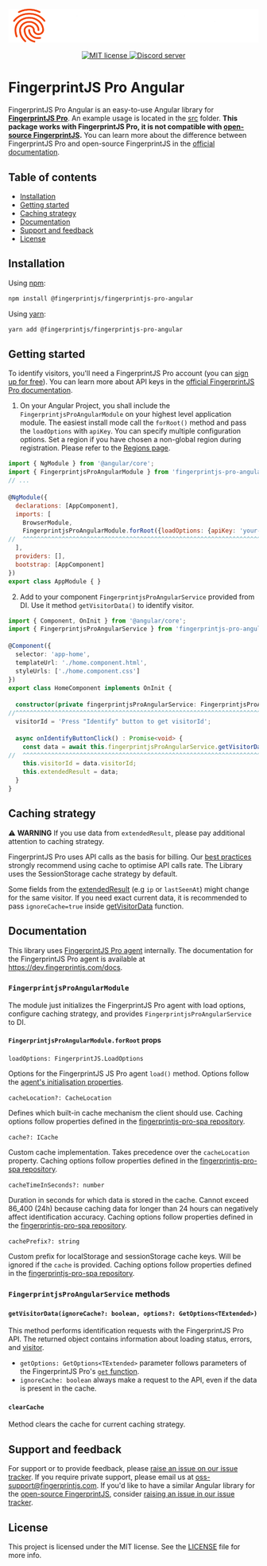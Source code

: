 <p align="center">
  <a href="https://fingerprintjs.com">
    <img src="res/logo.svg" alt="FingerprintJS" />
  </a>
<p align="center">
<a href="https://opensource.org/licenses/MIT">
  <img src="https://img.shields.io/:license-mit-blue.svg" alt="MIT license">
</a>
<a href="https://discord.gg/39EpE2neBg">
  <img src="https://img.shields.io/discord/852099967190433792?style=logo&label=Discord&logo=Discord&logoColor=white" alt="Discord server">
</a>


# FingerprintJS Pro Angular

FingerprintJS Pro Angular is an easy-to-use Angular library for **[FingerprintJS Pro](https://fingerprintjs.com/)**. An example usage is located in the [src](https://github.com/fingerprintjs/fingerprintjs-pro-react/tree/main/src) folder.  **This package works with FingerprintJS Pro, it is not compatible with [open-source FingerprintJS](https://github.com/fingerprintjs/fingerprintjs).** You can learn more about the difference between FingerprintJS Pro and open-source FingerprintJS in the [official documentation](https://dev.fingerprintjs.com/docs/pro-vs-open-source).

## Table of contents

- [Installation](#installation)
- [Getting started](#getting-started)
- [Caching strategy](#caching-strategy)
- [Documentation](#documentation)
- [Support and feedback](#support-and-feedback)
- [License](#license)

## Installation

Using [npm](https://npmjs.org):

```sh
npm install @fingerprintjs/fingerprintjs-pro-angular
```

Using [yarn](https://yarnpkg.com):

```sh
yarn add @fingerprintjs/fingerprintjs-pro-angular
```

## Getting started

To identify visitors, you'll need a FingerprintJS Pro account (you can [sign up for free](https://dashboard.fingerprintjs.com/signup/)).
You can learn more about API keys in the [official FingerprintJS Pro documentation](https://dev.fingerprintjs.com/docs/quick-start-guide).

1. On your Angular Project, you shall include the `FingerprintjsProAngularModule` on your highest level application module. The easiest install mode call the `forRoot()` method and pass the `loadOptions` with `apiKey`. You can specify multiple configuration options. Set a region if you have chosen a non-global region during registration. Please refer to the [Regions page](https://dev.fingerprintjs.com/docs/regions).

```javascript
import { NgModule } from '@angular/core';
import { FingerprintjsProAngularModule } from 'fingerprintjs-pro-angular';
// ...

@NgModule({
  declarations: [AppComponent],
  imports: [
    BrowserModule,
    FingerprintjsProAngularModule.forRoot({loadOptions: {apiKey: 'your-fpjs-public-api-key'}})
//  ^^^^^^^^^^^^^^^^^^^^^^^^^^^^^^^^^^^^^^^^^^^^^^^^^^^^^^^^^^^^^^^^^^^^^^^^^^^^^^^^^^^^^
  ],
  providers: [],
  bootstrap: [AppComponent]
})
export class AppModule { }
```

2. Add to your component `FingerprintjsProAngularService` provided from DI. Use it method `getVisitorData()` to identify visitor.

```typescript
import { Component, OnInit } from '@angular/core';
import { FingerprintjsProAngularService } from 'fingerprintjs-pro-angular';

@Component({
  selector: 'app-home',
  templateUrl: './home.component.html',
  styleUrls: ['./home.component.css']
})
export class HomeComponent implements OnInit {

  constructor(private fingerprintjsProAngularService: FingerprintjsProAngularService) { }
//^^^^^^^^^^^^^^^^^^^^^^^^^^^^^^^^^^^^^^^^^^^^^^^^^^^^^^^^^^^^^^^^^^^^^^^^^^^^^^^^^^
  visitorId = 'Press "Identify" button to get visitorId';

  async onIdentifyButtonClick() : Promise<void> {
    const data = await this.fingerprintjsProAngularService.getVisitorData();
//  ^^^^^^^^^^^^^^^^^^^^^^^^^^^^^^^^^^^^^^^^^^^^^^^^^^^^^^^^^^^^^^^^^^^^^^^
    this.visitorId = data.visitorId;
    this.extendedResult = data;
  }
}
```

## Caching strategy
:warning: **WARNING** If you use data from `extendedResult`, please pay additional attention to caching strategy.

FingerprintJS Pro uses API calls as the basis for billing. Our [best practices](https://dev.fingerprintjs.com/docs/caching-visitor-information) strongly recommend using cache to optimise API calls rate. The Library uses the SessionStorage cache strategy by default.

Some fields from the [extendedResult](https://dev.fingerprintjs.com/docs/js-agent#extendedresult) (e.g `ip` or `lastSeenAt`) might change for the same visitor. If you need exact current data, it is recommended to pass `ignoreCache=true` inside [getVisitorData](#getvisitordatagetoptions-getoptions) function.

## Documentation

This library uses [FingerprintJS Pro agent](https://fingerprintjs.com/github/) internally. The documentation for the FingerprintJS Pro agent is available at https://dev.fingerprintjs.com/docs.

### `FingerprintjsProAngularModule`

The module just initializes the FingerprintJS Pro agent with load options, configure caching strategy, and provides `FingerprintjsProAngularService` to DI.

#### `FingerprintjsProAngularModule.forRoot` props

`loadOptions: FingerprintJS.LoadOptions`

Options for the FingerprintJS JS Pro agent `load()` method. Options follow the [agent's initialisation properties](https://dev.fingerprintjs.com/docs/js-agent#agent-initialization).

`cacheLocation?: CacheLocation`

Defines which built-in cache mechanism the client should use. Caching options follow properties defined in the [fingerprintjs-pro-spa repository](https://github.com/fingerprintjs/fingerprintjs-pro-spa#caching).

`cache?: ICache`

Custom cache implementation. Takes precedence over the `cacheLocation` property. Caching options follow properties defined in the [fingerprintjs-pro-spa repository](https://github.com/fingerprintjs/fingerprintjs-pro-spa#caching).

`cacheTimeInSeconds?: number`

Duration in seconds for which data is stored in the cache. Cannot exceed 86_400 (24h) because caching data for longer than 24 hours can negatively affect identification accuracy. Caching options follow properties defined in the [fingerprintjs-pro-spa repository](https://github.com/fingerprintjs/fingerprintjs-pro-spa#caching).

`cachePrefix?: string`

Custom prefix for localStorage and sessionStorage cache keys. Will be ignored if the `cache` is provided. Caching options follow properties defined in the [fingerprintjs-pro-spa repository](https://github.com/fingerprintjs/fingerprintjs-pro-spa#caching).

### `FingerprintjsProAngularService` methods

#### `getVisitorData(ignoreCache?: boolean, options?: GetOptions<TExtended>)`

This method performs identification requests with the FingerprintJS Pro API. The returned object contains information about loading status, errors, and [visitor](https://dev.fingerprintjs.com/docs/js-agent#extendedresult).

- `getOptions: GetOptions<TExtended>` parameter follows parameters of the FingerprintJS Pro's [`get` function](https://dev.fingerprintjs.com/docs/js-agent#parameters-reference).
- `ignoreCache: boolean` always make a request to the API, even if the data is present in the cache.

#### `clearCache`

Method clears the cache for current caching strategy. 

## Support and feedback
For support or to provide feedback, please [raise an issue on our issue tracker](https://github.com/fingerprintjs/fingerprintjs-pro-angular/issues). If you require private support, please email us at oss-support@fingerprintjs.com. If you'd like to have a similar Angular library for the [open-source FingerprintJS](https://github.com/fingerprintjs/fingerprintjs), consider [raising an issue in our issue tracker](https://github.com/fingerprintjs/fingerprintjs-pro-angular/issues).


## License

This project is licensed under the MIT license. See the [LICENSE](https://github.com/fingerprintjs/fingerprintjs-pro-angular/blob/main/LICENSE) file for more info.
